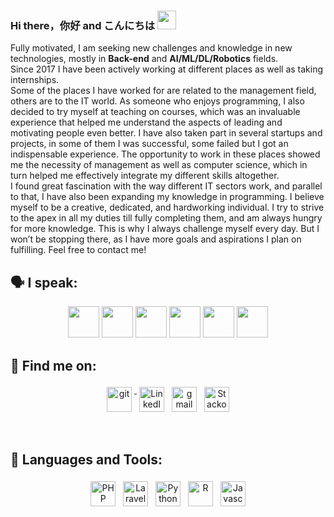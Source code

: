 ### Hi there，你好 and こんにちは <img src="https://raw.githubusercontent.com/MartinHeinz/MartinHeinz/master/wave.gif" width="30px">

  Fully motivated, I am seeking new challenges and knowledge in new technologies, mostly in <b>Back-end</b> and <b>AI/ML/DL/Robotics</b> fields.
<br>
  Since 2017 I have been actively working at different places as well as taking internships.
  <br>
  Some of the places I have worked for are related to the management field, others are to the IT world. As someone who enjoys programming, I also decided to try myself at teaching on courses, which was an invaluable experience that helped me understand the aspects of leading and motivating people even better. I have also taken part in several startups and projects, in some of them I was successful, some failed but I got an indispensable experience. The opportunity to work in these places showed me the necessity of management as well as computer science, which in turn helped me effectively integrate my different skills altogether.
  <br>
  I found great fascination with the way different IT sectors work, and parallel to that, I have also been expanding my knowledge in programming. I believe myself to be a creative, dedicated, and hardworking individual. I try to strive to the apex in all my duties till fully completing them, and am always hungry for more knowledge. This is why I always challenge myself every day. But I won’t be stopping there, as I have more goals and aspirations I plan on fulfilling.
Feel free to contact me! 

## 🗣 I speak:
<p align="center">
    <img height="50" src="https://user-images.githubusercontent.com/26689874/112869126-dae3f500-90cd-11eb-9e17-573321041c17.png">
    <img height="50" src="https://user-images.githubusercontent.com/26689874/112869283-049d1c00-90ce-11eb-85a0-b02a11f5bd0b.png">
    <img height="50" src="https://user-images.githubusercontent.com/26689874/112869343-1a124600-90ce-11eb-80c1-fe238ad60916.png">
    <img height="50" src="https://user-images.githubusercontent.com/26689874/112869390-28606200-90ce-11eb-87af-0b477313e2a7.png">
    <img height="50" src="https://user-images.githubusercontent.com/26689874/112869441-37dfab00-90ce-11eb-8d91-a240ad3aebff.png">
    <img height="50" src="https://user-images.githubusercontent.com/26689874/112869464-3f9f4f80-90ce-11eb-857b-cc5e4b04e1d6.png">
</p>
  
## 🔎 Find me on:
<p align="center">
 <a href="https://github.com/GaoFan98" target="_blank" rel="noopener noreferrer"> <img src="https://img.shields.io/badge/GitHub-100000?style=for-the-badge&logo=github&logoColor=white" alt="git" height="40" style="vertical-align:top; margin:4px"> </a>
 <a href="https://www.linkedin.com/in/vagif-aghayev-270298/" target="_blank" rel="noopener noreferrer"> <img src="https://img.shields.io/badge/LinkedIn-0077B5?style=for-the-badge&logo=linkedin&logoColor=white" alt="LinkedIn" height="40" style="vertical-align:top; margin:4px"></a>
 <a href="mailto:vagifaghayev270298@gmail.com"> <img src="https://img.shields.io/badge/Gmail-D14836?style=for-the-badge&logo=gmail&logoColor=white" alt="gmail" height="40" style="vertical-align:top; margin:4px"></a>
<a href="https://stackoverflow.com/users/8301456/gaofan" target="_blank" rel="noopener noreferrer"> <img src="https://img.shields.io/badge/Stack_Overflow-FE7A16?style=for-the-badge&logo=stack-overflow&logoColor=white" alt="Stackoverflow" height="40" style="vertical-align:top; margin:4px"></a>
</p>

<br/>

## 🔧 Languages and Tools:
<p align="center"> 
 
<img src="https://img.shields.io/badge/PHP-777BB4?style=for-the-badge&logo=php&logoColor=white" alt="PHP" height="40" style="vertical-align:top; margin:4px">
<img src="https://img.shields.io/badge/Laravel-FF2D20?style=for-the-badge&logo=laravel&logoColor=white" alt="Laravel" height="40" style="vertical-align:top; margin:4px">
<img src="https://img.shields.io/badge/Python-3776AB?style=for-the-badge&logo=python&logoColor=white" alt="Python" height="40" style="vertical-align:top; margin:4px">  
<img src="https://img.shields.io/badge/R-276DC3?style=for-the-badge&logo=r&logoColor=white" alt="R" height="40" style="vertical-align:top; margin:4px"> 
<img src="https://img.shields.io/badge/JavaScript-F7DF1E?style=for-the-badge&logo=javascript&logoColor=black" alt="Javascript" height="40" style="vertical-align:top; margin:4px">
</p>
